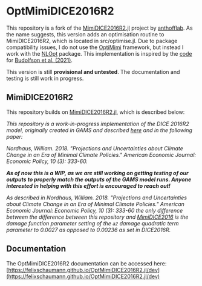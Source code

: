 # OptMimiDICE2016R2

This repository is a fork of the [MimiDICE2016R2.jl](https://github.com/anthofflab/MimiDICE2016R2.jl) project by [anthofflab](https://github.com/anthofflab). As the name suggests, this version adds an optimisation routine to MimiDICE2016R2, which is located in src/optimise.jl. Due to package compatibility issues, I do not use the [OptiMimi](https://juliapackages.com/p/optimimi) framework, but instead I work with the [NLOpt](https://www.juliapackages.com/p/nlopt) package. This implementation is inspired by the [code](https://github.com/Environment-Research/Utilitarianism/blob/master/src/helper_functions.jl) for [Budolfson et al. (2021)](https://www.nature.com/articles/s41558-021-01130-6).

This version is still **provisional and untested**. The documentation and testing is still work in progress.

## MimiDICE2016R2

This repository builds on [MimiDICE2016R2.jl](https://github.com/anthofflab/MimiDICE2016R2.jl), which is described below:

*This repository is a work-in-progress implementation of the DICE 2016R2 model, originally created in GAMS and described [here](https://sites.google.com/site/williamdnordhaus/dice-rice) and in the following paper:*

*Nordhaus, William. 2018. "Projections and Uncertainties about Climate Change in an Era of Minimal Climate Policies." American Economic Journal: Economic Policy, 10 (3): 333-60.*

_**As of now this is a WIP, as we are still working on getting testing of our outputs to properly match the outputs of the GAMS model runs. Anyone interested in helping with this effort is encouraged to reach out!**_

*As described in  Nordhaus, William. 2018. "Projections and Uncertainties about Climate Change in an Era of Minimal Climate Policies." American Economic Journal: Economic Policy, 10 (3): 333-60 the only difference between the difference between this repository and [MimiDICE2016]() is the damage function parameter setting of the `a2` damage quadratic term parameter to 0.0027 as opposed to 0.00236 as set in DICE2016R.*

## Documentation

The OptMimiDICE2016R2 documentation can be accessed here: [https://felixschaumann.github.io/OptMimiDICE2016R2.jl/dev](https://felixschaumann.github.io/OptMimiDICE2016R2.jl/dev)